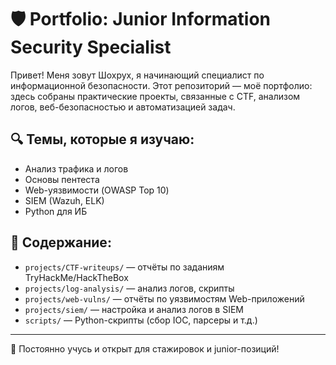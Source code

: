 # 🛡️ Portfolio: Junior Information Security Specialist

Привет! Меня зовут Шохрух, я начинающий специалист по информационной безопасности. Этот репозиторий — моё портфолио: здесь собраны практические проекты, связанные с CTF, анализом логов, веб-безопасностью и автоматизацией задач.

## 🔍 Темы, которые я изучаю:
- Анализ трафика и логов
- Основы пентеста
- Web-уязвимости (OWASP Top 10)
- SIEM (Wazuh, ELK)
- Python для ИБ

## 📂 Содержание:
- `projects/CTF-writeups/` — отчёты по заданиям TryHackMe/HackTheBox
- `projects/log-analysis/` — анализ логов, скрипты
- `projects/web-vulns/` — отчёты по уязвимостям Web-приложений
- `projects/siem/` — настройка и анализ логов в SIEM
- `scripts/` — Python-скрипты (сбор IOC, парсеры и т.д.)

---
🧠 Постоянно учусь и открыт для стажировок и junior-позиций!
